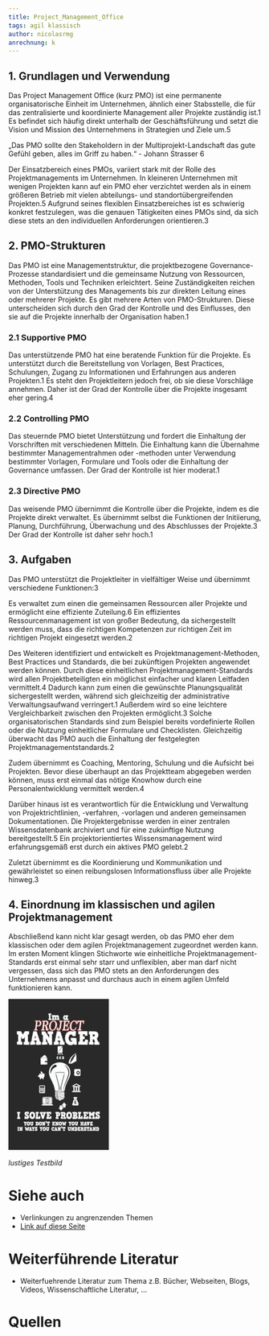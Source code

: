 ```yaml
---
title: Project_Management_Office
tags: agil klassisch
author: nicolasrmg
anrechnung: k
---
```



## 1.	Grundlagen und Verwendung
Das Project Management Office (kurz PMO) ist eine permanente organisatorische Einheit im Unternehmen, ähnlich einer Stabsstelle, die für das zentralisierte und koordinierte Management aller Projekte zuständig ist.1 Es befindet sich häufig direkt unterhalb der Geschäftsführung und setzt die Vision und Mission des Unternehmens in Strategien und Ziele um.5

„Das PMO sollte den Stakeholdern in der Multiprojekt-Landschaft das gute Gefühl geben, alles im Griff zu haben.“ - Johann Strasser 6

Der Einsatzbereich eines PMOs, variiert stark mit der Rolle des Projektmanagements im Unternehmen. In kleineren Unternehmen mit wenigen Projekten kann auf ein PMO eher verzichtet werden als in einem größeren Betrieb mit vielen abteilungs- und standortübergreifenden Projekten.5 Aufgrund seines flexiblen Einsatzbereiches ist es schwierig konkret festzulegen, was die genauen Tätigkeiten eines PMOs sind, da sich diese stets an den individuellen Anforderungen orientieren.3

## 2.	PMO-Strukturen 
Das PMO ist eine Managementstruktur, die projektbezogene Governance-Prozesse standardisiert und die gemeinsame Nutzung von Ressourcen, Methoden, Tools und Techniken erleichtert. Seine Zuständigkeiten reichen von der Unterstützung des Managements bis zur direkten Leitung eines oder mehrerer Projekte. Es gibt mehrere Arten von PMO-Strukturen. Diese unterscheiden sich durch den Grad der Kontrolle und des Einflusses, den sie auf die Projekte innerhalb der Organisation haben.1

### 2.1	Supportive PMO
Das unterstützende PMO hat eine beratende Funktion für die Projekte. Es unterstützt durch die Bereitstellung von Vorlagen, Best Practices, Schulungen, Zugang zu Informationen und Erfahrungen aus anderen Projekten.1 Es steht den Projektleitern jedoch frei, ob sie diese Vorschläge annehmen. Daher ist der Grad der Kontrolle über die Projekte insgesamt eher gering.4

### 2.2	Controlling PMO
Das steuernde PMO bietet Unterstützung und fordert die Einhaltung der Vorschriften mit verschiedenen Mitteln. Die Einhaltung kann die Übernahme bestimmter Managementrahmen oder -methoden unter Verwendung bestimmter Vorlagen, Formulare und Tools oder die Einhaltung der Governance umfassen. Der Grad der Kontrolle ist hier moderat.1

### 2.3	Directive PMO
Das weisende PMO übernimmt die Kontrolle über die Projekte, indem es die Projekte direkt verwaltet. Es übernimmt selbst die Funktionen der Initiierung, Planung, Durchführung, Überwachung und des Abschlusses der Projekte.3 Der Grad der Kontrolle ist daher sehr hoch.1

## 3.	Aufgaben
Das PMO unterstützt die Projektleiter in vielfältiger Weise und übernimmt verschiedene Funktionen:3

Es verwaltet zum einen die gemeinsamen Ressourcen aller Projekte und ermöglicht eine effiziente Zuteilung.6 Ein effizientes Ressourcenmanagement ist von großer Bedeutung, da sichergestellt werden muss, dass die richtigen Kompetenzen zur richtigen Zeit im richtigen Projekt eingesetzt werden.2

Des Weiteren identifiziert und entwickelt es Projektmanagement-Methoden, Best Practices und Standards, die bei zukünftigen Projekten angewendet werden können. Durch diese einheitlichen Projektmanagement-Standards wird allen Projektbeteiligten ein möglichst einfacher und klaren Leitfaden vermittelt.4 Dadurch kann zum einen die gewünschte Planungsqualität sichergestellt werden, während sich gleichzeitig der administrative Verwaltungsaufwand verringert.1 Außerdem wird so eine leichtere Vergleichbarkeit zwischen den Projekten ermöglicht.3 Solche organisatorischen Standards sind zum Beispiel bereits vordefinierte Rollen oder die Nutzung einheitlicher Formulare und Checklisten. Gleichzeitig überwacht das PMO auch die Einhaltung der festgelegten Projektmanagementstandards.2

Zudem übernimmt es Coaching, Mentoring, Schulung und die Aufsicht bei Projekten. Bevor diese überhaupt an das Projektteam abgegeben werden können, muss erst einmal das nötige Knowhow durch eine Personalentwicklung vermittelt werden.4

Darüber hinaus ist es verantwortlich für die Entwicklung und Verwaltung von Projektrichtlinien, -verfahren, -vorlagen und anderen gemeinsamen Dokumentationen. Die Projektergebnisse werden in einer zentralen Wissensdatenbank archiviert und für eine zukünftige Nutzung bereitgestellt.5 Ein projektorientiertes Wissensmanagement wird erfahrungsgemäß erst durch ein aktives PMO gelebt.2

Zuletzt übernimmt es die Koordinierung und Kommunikation und gewährleistet so einen reibungslosen Informationsfluss über alle Projekte hinweg.3

## 4.	Einordnung im klassischen und agilen Projektmanagement
Abschließend kann nicht klar gesagt werden, ob das PMO eher dem klassischen oder dem agilen Projektmanagement zugeordnet werden kann. Im ersten Moment klingen Stichworte wie einheitliche Projektmanagement-Standards erst einmal sehr starr und unflexiblen, aber man darf nicht vergessen, dass sich das PMO stets an den Anforderungen des Unternehmens anpasst und durchaus auch in einem agilen Umfeld funktionieren kann.


![Beispielabbildung](Project_Management_Office/test-file.jpg)

*lustiges Testbild*


# Siehe auch

* Verlinkungen zu angrenzenden Themen
* [Link auf diese Seite](Project_Management_Office.md)

# Weiterführende Literatur

* Weiterfuehrende Literatur zum Thema z.B. Bücher, Webseiten, Blogs, Videos, Wissenschaftliche Literatur, ...

# Quellen

[^1]: Quellen die ihr im Text verwendet habt z.B. Bücher, Webseiten, Blogs, Videos, Wissenschaftliche Literatur, ... (eine Quelle in eine Zeile, keine Zeilenumbrüche machen)
[^2]: [A Guide to the Project Management Body of Knowledge (PMBOK® Guide)](https://www.pmi.org/pmbok-guide-standards/foundational/PMBOK)
[^3]: [Basic Formatting Syntax for GitHub flavored Markdown](https://docs.github.com/en/github/writing-on-github/getting-started-with-writing-and-formatting-on-github/basic-writing-and-formatting-syntax)
[^4]: [Advanced Formatting Syntax for GitHub flavored Markdown](https://docs.github.com/en/github/writing-on-github/working-with-advanced-formatting/organizing-information-with-tables)


